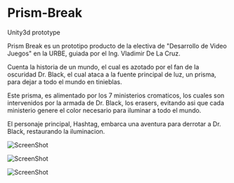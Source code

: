 # Prism-Break
Unity3d prototype


Prism Break es un prototipo producto de la electiva de "Desarrollo de Video Juegos" en la URBE, guiada por el Ing. Vladimir De La Cruz.

Cuenta la historia de un mundo, el cual es azotado por el fan de la oscuridad Dr. Black, el cual ataca a la fuente principal de luz, un prisma, para dejar a todo el mundo en tinieblas.

Este prisma, es alimentado por los 7 ministerios cromaticos, los cuales son intervenidos por la armada de Dr. Black, los erasers, evitando asi que cada ministerio genere el color necesario para iluminar a todo el mundo.

El personaje principal, Hashtag, embarca una aventura para derrotar a Dr. Black, restaurando la iluminacion.


![ScreenShot](https://raw.github.com/javipisobeto/Prism-Break/master/Screenshots/2.jpg)

![ScreenShot](https://raw.github.com/javipisobeto/Prism-Break/master/Screenshots/1.jpg)

![ScreenShot](https://raw.github.com/javipisobeto/Prism-Break/master/Screenshots/3.jpg)

